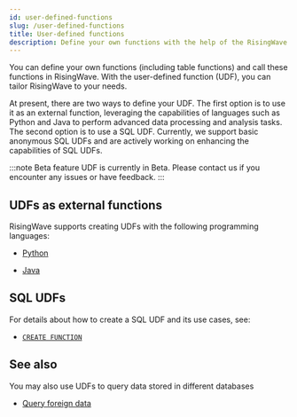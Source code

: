 ```yaml
---
id: user-defined-functions
slug: /user-defined-functions
title: User-defined functions
description: Define your own functions with the help of the RisingWave UDF API.
---
```

<head>
  <link rel="canonical" href="https://docs.risingwave.com/docs/current/user-defined-functions/" />
</head>

You can define your own functions (including table functions) and call these functions in RisingWave. With the user-defined function (UDF), you can tailor RisingWave to your needs.

At present, there are two ways to define your UDF. The first option is to use it as an external function, leveraging the capabilities of languages such as Python and Java to perform advanced data processing and analysis tasks. The second option is to use a SQL UDF. Currently, we support basic anonymous SQL UDFs and are actively working on enhancing the capabilities of SQL UDFs.

:::note Beta feature
UDF is currently in Beta. Please contact us if you encounter any issues or have feedback.
:::

## UDFs as external functions

RisingWave supports creating UDFs with the following programming languages:

- [Python](/sql/udf/udf-python.md)

- [Java](/sql/udf/udf-java.md)

## SQL UDFs

For details about how to create a SQL UDF and its use cases, see:

- [`CREATE FUNCTION`](/sql/commands/sql-create-function.md)

## See also

You may also use UDFs to query data stored in different databases

- [Query foreign data](/sql/udf/udf-foreign-data.md)
